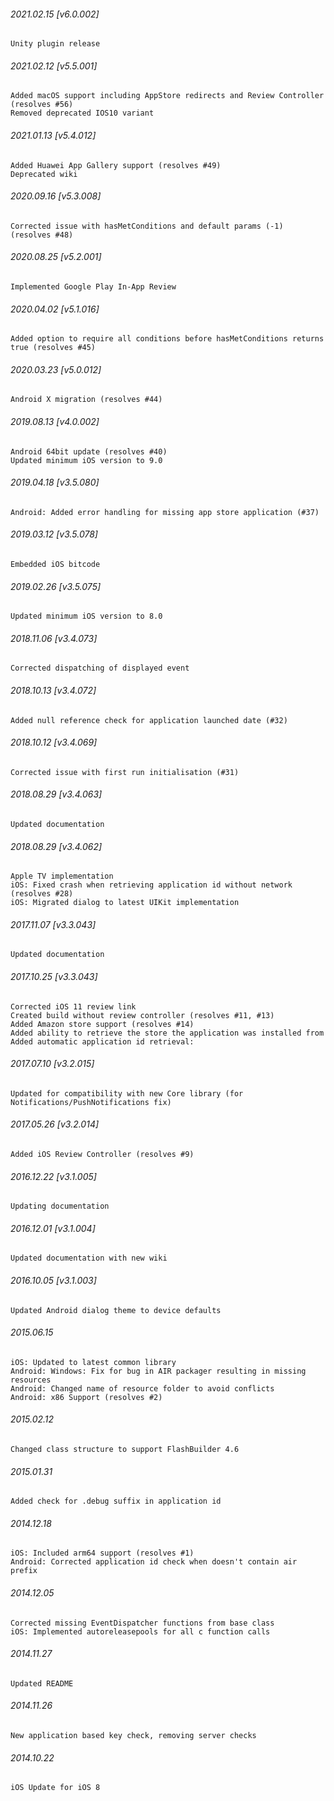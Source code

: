 

###### 2021.02.15 [v6.0.002]

```
Unity plugin release
```


###### 2021.02.12 [v5.5.001]

```
Added macOS support including AppStore redirects and Review Controller (resolves #56)
Removed deprecated IOS10 variant
```


###### 2021.01.13 [v5.4.012]

```
Added Huawei App Gallery support (resolves #49)
Deprecated wiki
```


###### 2020.09.16 [v5.3.008]

```
Corrected issue with hasMetConditions and default params (-1) (resolves #48)
```


###### 2020.08.25 [v5.2.001]

```
Implemented Google Play In-App Review
```


###### 2020.04.02 [v5.1.016]

```
Added option to require all conditions before hasMetConditions returns true (resolves #45)
```


###### 2020.03.23 [v5.0.012]

```
Android X migration (resolves #44)
```


###### 2019.08.13 [v4.0.002]

```
Android 64bit update (resolves #40)
Updated minimum iOS version to 9.0
```


###### 2019.04.18 [v3.5.080]

```
Android: Added error handling for missing app store application (#37)
```


###### 2019.03.12 [v3.5.078]

```
Embedded iOS bitcode
```


###### 2019.02.26 [v3.5.075]

```
Updated minimum iOS version to 8.0
```


###### 2018.11.06 [v3.4.073]

```
Corrected dispatching of displayed event
```


###### 2018.10.13 [v3.4.072]

```
Added null reference check for application launched date (#32)
```


###### 2018.10.12 [v3.4.069]

```
Corrected issue with first run initialisation (#31)
```


###### 2018.08.29 [v3.4.063]

```
Updated documentation
```


###### 2018.08.29 [v3.4.062]

```
Apple TV implementation
iOS: Fixed crash when retrieving application id without network (resolves #28)
iOS: Migrated dialog to latest UIKit implementation

```


###### 2017.11.07 [v3.3.043]

```
Updated documentation
```


###### 2017.10.25 [v3.3.043]

```
Corrected iOS 11 review link
Created build without review controller (resolves #11, #13)
Added Amazon store support (resolves #14)
Added ability to retrieve the store the application was installed from
Added automatic application id retrieval:
```


###### 2017.07.10 [v3.2.015]

```
Updated for compatibility with new Core library (for Notifications/PushNotifications fix)
```


###### 2017.05.26 [v3.2.014]

```
Added iOS Review Controller (resolves #9)
```


###### 2016.12.22 [v3.1.005]

```
Updating documentation
```


###### 2016.12.01 [v3.1.004]

```
Updated documentation with new wiki
```


###### 2016.10.05 [v3.1.003]

```
Updated Android dialog theme to device defaults
```


###### 2015.06.15

```
iOS: Updated to latest common library
Android: Windows: Fix for bug in AIR packager resulting in missing resources
Android: Changed name of resource folder to avoid conflicts
Android: x86 Support (resolves #2)
```


###### 2015.02.12

```
Changed class structure to support FlashBuilder 4.6
```


###### 2015.01.31

```
Added check for .debug suffix in application id
```


###### 2014.12.18

```
iOS: Included arm64 support (resolves #1) 
Android: Corrected application id check when doesn't contain air prefix 
```


###### 2014.12.05

```
Corrected missing EventDispatcher functions from base class
iOS: Implemented autoreleasepools for all c function calls
```


###### 2014.11.27

```
Updated README
```


###### 2014.11.26

```
New application based key check, removing server checks
```


###### 2014.10.22

```
iOS Update for iOS 8
```

